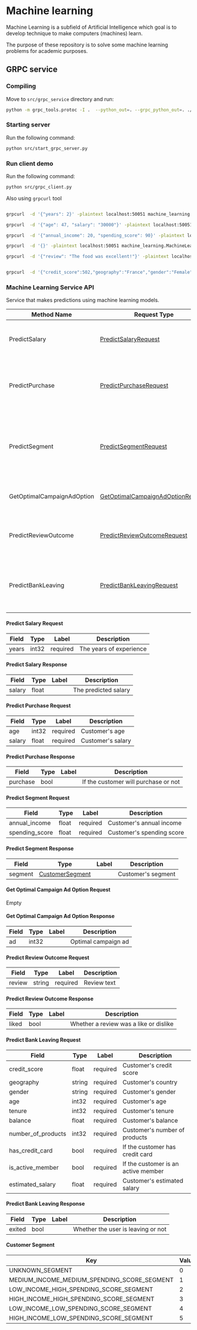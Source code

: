 # Machine learning

Machine Learning is a subfield of Artificial Intelligence which goal is to develop technique to make computers (machines) learn.

The purpose of these repository is to solve some machine learning problems for academic purposes.


## GRPC service

### Compiling
Move to `src/grpc_service` directory and run:
```sh
python -m grpc_tools.protoc -I .  --python_out=. --grpc_python_out=. ./service.proto
```

### Starting server

Run the following command:
```sh
python src/start_grpc_server.py
```

### Run client demo

Run the following command:
```sh
python src/grpc_client.py
```

Also using `grpcurl` tool

```sh

grpcurl  -d '{"years": 2}' -plaintext localhost:50051 machine_learning.MachineLearning/PredictSalary

grpcurl  -d '{"age": 47, "salary": "30000"}' -plaintext localhost:50051 machine_learning.MachineLearning/PredictPurchase

grpcurl  -d '{"annual_income": 20, "spending_score": 90}' -plaintext localhost:50051 machine_learning.MachineLearning/PredictSegment

grpcurl  -d '{}' -plaintext localhost:50051 machine_learning.MachineLearning/GetOptimalCampaignAdOption

grpcurl  -d '{"review": "The food was excellent!"}' -plaintext localhost:50051 machine_learning.MachineLearning/PredictReviewOutcome


grpcurl  -d '{"credit_score":502,"geography":"France","gender":"Female","age":42,"tenure":8,"balance":159660.8,"number_of_products":3,"has_credit_card":true,"is_active_member":false,"estimated_salary":113931.57}' -plaintext localhost:50051 machine_learning.MachineLearning/PredictBankLeaving

```

### Machine Learning Service API
Service that makes predictions using machine learning models.

| Method Name | Request Type | Response Type | Description |
| ----------- | ------------ | ------------- | ------------|
| PredictSalary | [PredictSalaryRequest](#PredictSalaryRequest) | [PredictSalaryResponse](#PredictSalaryResponse) | Predicts salary based on years of experience. |
| PredictPurchase | [PredictPurchaseRequest](#PredictPurchaseRequest) | [PredictPurchaseResponse](#PredictPurchaseResponse) | Predicts if a customer will purchase based on salary and age. |
| PredictSegment | [PredictSegmentRequest](#PredictSegmentRequest) | [PredictSegmentResponse](#PredictSegmentResponse) | Predicts mall customer segment based on annual income and spending score. |
| GetOptimalCampaignAdOption | [GetOptimalCampaignAdOptionRequest](#GetOptimalCampaignAdOptionRequest) | [GetOptimalCampaignAdOptionResponse](#GetOptimalCampaignAdOptionResponse) | Gets the optimal campaign ad |
| PredictReviewOutcome | [PredictReviewOutcomeRequest](#PredictReviewOutcomeRequest) | [PredictReviewOutcomeResponse](#PredictReviewOutcomeResponse) | Predicts whether a review correspond to a like or dislike |
| PredictBankLeaving | [PredictBankLeavingRequest](#PredictBankLeavingRequest) | [PredictBankLeavingResponse](#PredictBankLeavingResponse) | Predicts whether a customer will leaving a banking institution or not |

<a name="PredictSalaryRequest"></a>

#### Predict Salary Request


| Field | Type | Label | Description |
| ----- | ---- | ----- | ----------- |
| years | int32 | required | The years of experience |


<a name="PredictSalaryResponse"></a>

#### Predict Salary Response


| Field | Type | Label | Description |
| ----- | ---- | ----- | ----------- |
| salary | float | | The predicted salary |


<a name="PredictSalaryRequest"></a>

#### Predict Purchase Request


| Field | Type | Label | Description |
| ----- | ---- | ----- | ----------- |
| age | int32 | required | Customer's age |
| salary | float | required | Customer's salary |


<a name="PredictPurchaseResponse"></a>

#### Predict Purchase Response


| Field | Type | Label | Description |
| ----- | ---- | ----- | ----------- |
| purchase | bool | | If the customer will purchase or not |


<a name="PredictSegmentRequest"></a>

#### Predict Segment Request


| Field | Type | Label | Description |
| ----- | ---- | ----- | ----------- |
| annual_income | float | required | Customer's annual income |
| spending_score | float | required | Customer's spending score |


<a name="PredictPurchaseResponse"></a>

#### Predict Segment Response


| Field | Type | Label | Description |
| ----- | ---- | ----- | ----------- |
| segment | [CustomerSegment](#CustomerSegment) | | Customer's segment |


<a name="GetOptimalCampaignAdOptionRequest"></a>

#### Get Optimal Campaign Ad Option Request

Empty

<a name="GetOptimalCampaignAdOptionResponse"></a>

#### Get Optimal Campaign Ad Option Response


| Field | Type | Label | Description |
| ----- | ---- | ----- | ----------- |
| ad | int32 | | Optimal campaign ad |



<a name="PredictReviewOutcomeRequest"></a>

#### Predict Review Outcome Request


| Field | Type | Label | Description |
| ----- | ---- | ----- | ----------- |
| review | string | required | Review text |


<a name="PredictReviewOutcomeResponse"></a>

#### Predict Review Outcome Response


| Field | Type | Label | Description |
| ----- | ---- | ----- | ----------- |
| liked | bool | | Whether a review was a like or dislike |


<a name="PredictBankLeavingRequest"></a>

#### Predict Bank Leaving Request


| Field | Type | Label | Description |
| ----- | ---- | ----- | ----------- |
| credit_score | float | required | Customer's credit score |
| geography | string | required | Customer's country |
| gender | string | required | Customer's gender |
| age | int32 | required | Customer's age |
| tenure | int32 | required | Customer's tenure |
| balance | float | required | Customer's balance |
| number_of_products | int32 | required | Customer's number of products |
| has_credit_card | bool | required | If the customer has credit card |
| is_active_member | bool | required | If the customer is an active member |
| estimated_salary | float | required | Customer's estimated salary |


<a name="PredictBankLeavingResponse"></a>

#### Predict Bank Leaving Response


| Field | Type | Label | Description |
| ----- | ---- | ----- | ----------- |
| exited | bool | | Whether the user is leaving or not |




<a name="CustomerSegment"></a>

#### Customer Segment


| Key | Value |
| ----- | ---- |
| UNKNOWN_SEGMENT | 0 |
| MEDIUM_INCOME_MEDIUM_SPENDING_SCORE_SEGMENT | 1 |
| LOW_INCOME_HIGH_SPENDING_SCORE_SEGMENT | 2 |
| HIGH_INCOME_HIGH_SPENDING_SCORE_SEGMENT | 3 |
| LOW_INCOME_LOW_SPENDING_SCORE_SEGMENT | 4 |
| HIGH_INCOME_LOW_SPENDING_SCORE_SEGMENT | 5 |
